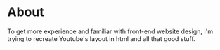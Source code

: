 # About

To get more experience and familiar with front-end website design, I'm trying to recreate Youtube's layout in html and all that good stuff.

